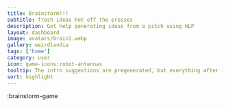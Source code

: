 ```yaml
---
title: Brainstorm!!!
subtitle: fresh ideas hot off the presses
description: Get help generating ideas from a pitch using NLP
layout: dashboard
image: avatars/brain1.webp
gallery: weirdlandia
tags: ['home']
category: user
icon: game-icons:robot-antennas
tooltip: The intro suggestions are pregenerated, but everything after is AI-generated. The next upgrade will be public sharing, and list generation! If it doesn't return data, try reloading the page.
sort: highlight
---
```


:brainstorm-game
